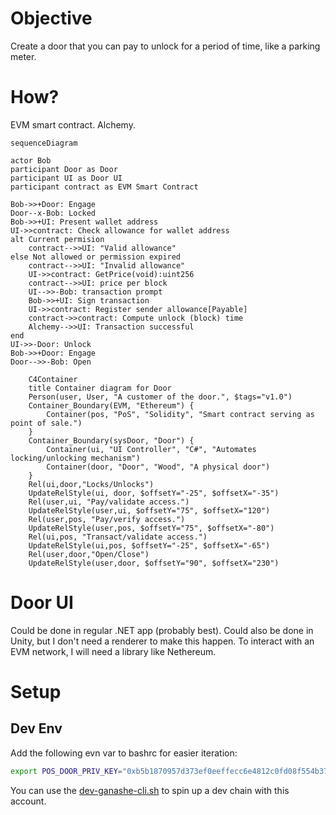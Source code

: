 # Objective
Create a door that you can pay to unlock for a period of time, like a parking meter.

# How?
EVM smart contract. Alchemy.

``` mermaid
sequenceDiagram

actor Bob
participant Door as Door
participant UI as Door UI
participant contract as EVM Smart Contract

Bob->>+Door: Engage
Door--x-Bob: Locked
Bob->>+UI: Present wallet address
UI->>contract: Check allowance for wallet address
alt Current permision
    contract-->>UI: "Valid allowance" 
else Not allowed or permission expired
    contract-->>UI: "Invalid allowance" 
    UI->>contract: GetPrice(void):uint256
    contract-->>UI: price per block
    UI-->>-Bob: transaction prompt
    Bob->>+UI: Sign transaction
    UI->>contract: Register sender allowance[Payable]
    contract->>contract: Compute unlock (block) time
    Alchemy-->>UI: Transaction successful
end
UI->>-Door: Unlock
Bob->>+Door: Engage
Door-->>-Bob: Open
```


``` mermaid
    C4Container
    title Container diagram for Door
    Person(user, User, "A customer of the door.", $tags="v1.0")
    Container_Boundary(EVM, "Ethereum") {
        Container(pos, "PoS", "Solidity", "Smart contract serving as point of sale.")
    }
    Container_Boundary(sysDoor, "Door") {
        Container(ui, "UI Controller", "C#", "Automates locking/unlocking mechanism")
        Container(door, "Door", "Wood", "A physical door")
    }
    Rel(ui,door,"Locks/Unlocks")
    UpdateRelStyle(ui, door, $offsetY="-25", $offsetX="-35")
    Rel(user,ui, "Pay/validate access.")
    UpdateRelStyle(user,ui, $offsetY="75", $offsetX="120")
    Rel(user,pos, "Pay/verify access.")
    UpdateRelStyle(user,pos, $offsetY="75", $offsetX="-80")
    Rel(ui,pos, "Transact/validate access.")
    UpdateRelStyle(ui,pos, $offsetY="-25", $offsetX="-65")
    Rel(user,door,"Open/Close")
    UpdateRelStyle(user,door, $offsetY="90", $offsetX="230")
```

# Door UI
Could be done in regular .NET app (probably best). Could also be done in Unity, but I don't need a renderer to make this happen.
To interact with an EVM network, I will need a library like Nethereum.

# Setup
## Dev Env
Add the following evn var to bashrc for easier iteration:
```sh
export POS_DOOR_PRIV_KEY="0xb5b1870957d373ef0eeffecc6e4812c0fd08f554b37b233526acc331bf1544f7"
```
You can use the [dev-ganashe-cli.sh](dev-ganashe-cli.sh) to spin up a dev chain with this account.